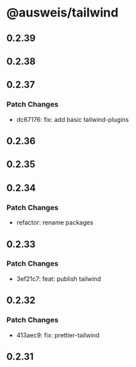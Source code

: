 # @ausweis/tailwind

## 0.2.39

## 0.2.38

## 0.2.37

### Patch Changes

- dc67176: fix: add basic tailwind-plugins

## 0.2.36

## 0.2.35

## 0.2.34

### Patch Changes

- refactor: rename packages

## 0.2.33

### Patch Changes

- 3ef21c7: feat: publish tailwind

## 0.2.32

### Patch Changes

- 413aec9: fix: prettier-tailwind

## 0.2.31
